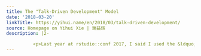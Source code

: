 ```yaml
---
title: The "Talk-Driven Development" Model
date: '2018-03-20'
linkTitle: https://yihui.name/en/2018/03/talk-driven-development/
source: Homepage on Yihui Xie | 谢益辉
description: |2-

          <p>Last year at rstudio::conf 2017, I said I used the &ldquo;conference-driven development model&rdquo;. Right before I gave the talk on <strong>blogdown</strong>, I wrote an RStudio addin to demonstrate in my talk, which later evolved into the &ldquo;New Post&rdquo; addin you see today. I really meant the &ldquo;<a href="https://twitter.com/JennyBryan/status/970841704625356801">talk-driven development</a>&ldquo;: when I&rsquo;m going to give a talk, I&rsquo;ll surely ask myself how I c
---
```

